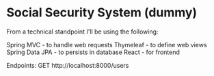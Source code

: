 # Social Security System (dummy)

From a technical standpoint I'll be using the following:

Spring MVC - to handle web requests
Thymeleaf - to define web views
Spring Data JPA - to persists in database
React - for frontend

Endpoints:
GET http://localhost:8000/users
